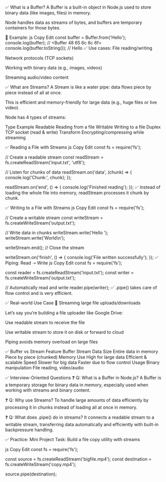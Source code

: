 ✅ What is a Buffer?
A Buffer is a built-in object in Node.js used to store binary data (like images, files) in memory.

Node handles data as streams of bytes, and buffers are temporary containers for those bytes.

🔧 Example:
js
Copy
Edit
const buffer = Buffer.from('Hello');
console.log(buffer); // <Buffer 48 65 6c 6c 6f>
console.log(buffer.toString()); // Hello
✅ Use cases:
File reading/writing

Network protocols (TCP sockets)

Working with binary data (e.g., images, videos)

Streaming audio/video content

✅ What are Streams?
A Stream is like a water pipe: data flows piece by piece instead of all at once.

This is efficient and memory-friendly for large data (e.g., huge files or live video).

Node has 4 types of streams:

Type	Example
Readable	Reading from a file
Writable	Writing to a file
Duplex	TCP socket (read & write)
Transform	Encrypting/compressing while streaming

✅ Reading a File with Streams
js
Copy
Edit
const fs = require('fs');

// Create a readable stream
const readStream = fs.createReadStream('input.txt', 'utf8');

// Listen for chunks of data
readStream.on('data', (chunk) => {
  console.log('Chunk:', chunk);
});

readStream.on('end', () => {
  console.log('Finished reading');
});
✅ Instead of loading the whole file into memory, readStream processes it chunk by chunk.

✅ Writing to a File with Streams
js
Copy
Edit
const fs = require('fs');

// Create a writable stream
const writeStream = fs.createWriteStream('output.txt');

// Write data in chunks
writeStream.write('Hello ');
writeStream.write('World\n');

writeStream.end(); // Close the stream

writeStream.on('finish', () => {
  console.log('File written successfully');
});
✅ Piping: Read ➝ Write
js
Copy
Edit
const fs = require('fs');

const reader = fs.createReadStream('input.txt');
const writer = fs.createWriteStream('output.txt');

// Automatically read and write
reader.pipe(writer);
✅ .pipe() takes care of flow control and is very efficient.

✅ Real-world Use Case
🔄 Streaming large file uploads/downloads

Let’s say you’re building a file uploader like Google Drive:

Use readable stream to receive the file

Use writable stream to store it on disk or forward to cloud

Piping avoids memory overload on large files

✅ Buffer vs Stream
Feature	Buffer	Stream
Data Size	Entire data in memory	Piece by piece (chunked)
Memory Use	High for large data	Efficient & scalable
Speed	Slower for big data	Faster due to flow control
Usage	Binary manipulation	File reading, video/audio

✅ Interview-Oriented Questions
❓ Q: What is a Buffer in Node.js?
A Buffer is a temporary storage for binary data in memory, especially used when working with streams and binary content.

❓ Q: Why use Streams?
To handle large amounts of data efficiently by processing it in chunks instead of loading all at once in memory.

❓ Q: What does .pipe() do in streams?
It connects a readable stream to a writable stream, transferring data automatically and efficiently with built-in backpressure handling.

✅ Practice: Mini Project
Task: Build a file copy utility with streams

js
Copy
Edit
const fs = require('fs');

const source = fs.createReadStream('bigfile.mp4');
const destination = fs.createWriteStream('copy.mp4');

source.pipe(destination);